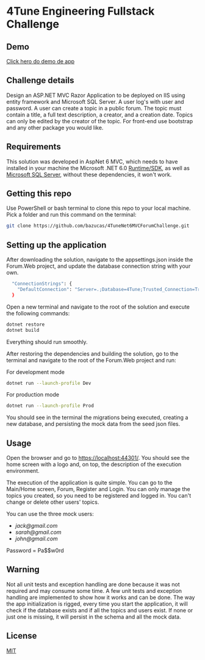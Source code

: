﻿# 4Tune Engineering Fullstack Challenge

## Demo

[Click hero do demo de app](https://forum4tune.azurewebsites.net/)

## Challenge details

Design an ASP.NET MVC Razor Application to be deployed on IIS using entity
framework and Microsoft SQL Server. A user log's with user and password. A user can
create a topic in a public forum. The topic must contain a title, a full text description, a
creator, and a creation date. Topics can only be edited by the creator of the topic. For
front-end use bootstrap and any other package you would like.

## Requirements

This solution was developed in AspNet 6 MVC, which needs to have installed in your machine the Microsoft .NET 6.0 [Runtime/SDK](https://dotnet.microsoft.com/en-us/download/dotnet/6.0), as well as [Microsoft SQL Server](https://www.microsoft.com/en-gb/sql-server/sql-server-downloads),
without these dependencies, it won't work.

## Getting this repo

Use PowerShell or bash terminal to clone this repo to your local machine.  
Pick a folder and run this command on the terminal:

```bash
git clone https://github.com/bazucas/4TuneNet6MVCForumChallenge.git
```

## Setting up the application

After downloading the solution, navigate to the appsettings.json inside the Forum.Web project, and update the database connection string with your own.

```bash
  "ConnectionStrings": {
    "DefaultConnection": "Server=.;Database=4Tune;Trusted_Connection=True"
  }
```

Open a new terminal and navigate to the root of the solution and execute the following commands:

```bash
dotnet restore
dotnet build
```

Everything should run smoothly.

After restoring the dependencies and building the solution, go to the terminal and navigate to the root of the Forum.Web project and run:

For development mode

```bash
dotnet run --launch-profile Dev
```

For production mode

```bash
dotnet run --launch-profile Prod
```

You should see in the terminal the migrations being executed, creating a new database, and persisting the mock data from the seed json files.

## Usage

Open the browser and go to [https://localhost:44301/](https://localhost:44301/). You should see the home screen with a logo and, on top, the description of the execution environment.

The execution of the application is quite simple. You can go to the Main/Home screen, Forum, Register and Login.
You can only manage the topics you created, so you need to be registered and logged in. You can't change or delete other users' topics.

You can use the three mock users:

- _jack@gmail.com_
- _sarah@gmail.com_
- _john@gmail.com_

Password = Pa$$w0rd

## Warning

Not all unit tests and exception handling are done because it was not required and may consume some time.
A few unit tests and exception handling are implemented to show how it works and can be done.
The way the app initialization is rigged, every time you start the application, it will check if the database exists and if all the topics and users exist. If none or just one is missing, it will persist in the schema and all the mock data.

## License

[MIT](https://choosealicense.com/licenses/mit/)
